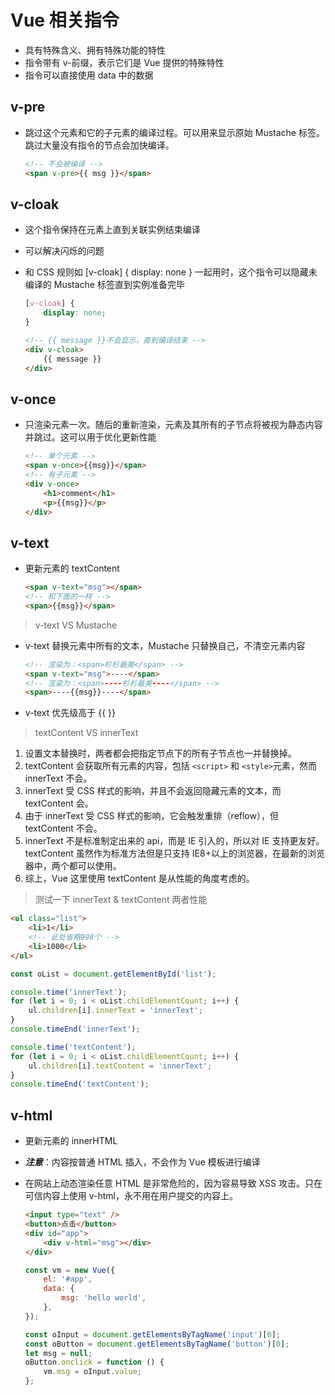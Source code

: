 # Vue 相关指令

-   具有特殊含义、拥有特殊功能的特性
-   指令带有 v-前缀，表示它们是 Vue 提供的特殊特性
-   指令可以直接使用 data 中的数据

## v-pre

-   跳过这个元素和它的子元素的编译过程。可以用来显示原始 Mustache 标签。跳过大量没有指令的节点会加快编译。

    ```html
    <!-- 不会被编译 -->
    <span v-pre>{{ msg }}</span>
    ```

## v-cloak

-   这个指令保持在元素上直到关联实例结束编译

-   可以解决闪烁的问题

-   和 CSS 规则如 [v-cloak] { display: none } 一起用时，这个指令可以隐藏未编译的 Mustache 标签直到实例准备完毕

    ```css
    [v-cloak] {
        display: none;
    }
    ```

    ```html
    <!-- {{ message }}不会显示，直到编译结束 -->
    <div v-cloak>
        {{ message }}
    </div>
    ```

## v-once

-   只渲染元素一次。随后的重新渲染，元素及其所有的子节点将被视为静态内容并跳过。这可以用于优化更新性能

    ```html
    <!-- 单个元素 -->
    <span v-once>{{msg}}</span>
    <!-- 有子元素 -->
    <div v-once>
        <h1>comment</h1>
        <p>{{msg}}</p>
    </div>
    ```

## v-text

-   更新元素的 textContent

    ```html
    <span v-text="msg"></span>
    <!-- 和下面的一样 -->
    <span>{{msg}}</span>
    ```

> v-text VS Mustache

-   v-text 替换元素中所有的文本，Mustache 只替换自己，不清空元素内容

    ```html
    <!-- 渲染为：<span>杉杉最美</span> -->
    <span v-text="msg">----</span>
    <!-- 渲染为：<span>----杉杉最美----</span> -->
    <span>----{{msg}}----</span>
    ```

-   v-text 优先级高于 {{ }}

> textContent VS innerText

1. 设置文本替换时，两者都会把指定节点下的所有子节点也一并替换掉。
2. textContent 会获取所有元素的内容，包括 `<script>` 和 `<style>`元素，然而 innerText 不会。
3. innerText 受 CSS 样式的影响，并且不会返回隐藏元素的文本，而 textContent 会。
4. 由于 innerText 受 CSS 样式的影响，它会触发重排（reflow），但 textContent 不会。
5. innerText 不是标准制定出来的 api，而是 IE 引入的，所以对 IE 支持更友好。textContent 虽然作为标准方法但是只支持 IE8+以上的浏览器，在最新的浏览器中，两个都可以使用。
6. 综上，Vue 这里使用 textContent 是从性能的角度考虑的。

> 测试一下 innerText & textContent 两者性能

```html
<ul class="list">
    <li>1</li>
    <!-- 此处省略998个 -->
    <li>1000</li>
</ul>
```

```js
const oList = document.getElementById('list');

console.time('innerText');
for (let i = 0; i < oList.childElementCount; i++) {
    ul.children[i].innerText = 'innerText';
}
console.timeEnd('innerText');

console.time('textContent');
for (let i = 0; i < oList.childElementCount; i++) {
    ul.children[i].textContent = 'innerText';
}
console.timeEnd('textContent');
```

## v-html

-   更新元素的 innerHTML

-   **_注意_**：内容按普通 HTML 插入，不会作为 Vue 模板进行编译

-   在网站上动态渲染任意 HTML 是非常危险的，因为容易导致 XSS 攻击。只在可信内容上使用 v-html，永不用在用户提交的内容上。

    ```html
    <input type="text" />
    <button>点击</button>
    <div id="app">
        <div v-html="msg"></div>
    </div>
    ```

    ```js
    const vm = new Vue({
        el: '#app',
        data: {
            msg: 'hello world',
        },
    });

    const oInput = document.getElementsByTagName('input')[0];
    const oButton = document.getElementsByTagName('button')[0];
    let msg = null;
    oButton.onclick = function () {
        vm.msg = oInput.value;
    };
    ```
